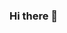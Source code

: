 ### Hi there 👋

<!--
**RachidaBf/RachidaBf** is a ✨ _special_ ✨ repository because its `README.md` (this file) appears on your GitHub profile.

